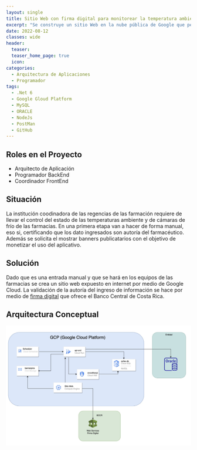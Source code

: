 ```yaml
---
layout: single
title: Sitio Web con firma digital para monitorear la temperatura ambiente de cámaras de frío en las farmacias.
excerpt: "Se construye un sitio Web en la nube pública de Google que permite certificar la entrada de datos por parte del usuario mediante la autenticación con firma digital del Banco Central de Costa Rica."
date: 2022-08-12
classes: wide
header:
  teaser: 
  teaser_home_page: true
  icon: 
categories:
  - Arquitectura de Aplicaciones
  - Programador
tags:  
  - .Net 6
  - Google Gloud Platform
  - MySQL
  - ORACLE
  - NodeJs
  - PostMan
  - GitHub
---
```


## Roles en el Proyecto

- Arquitecto de Aplicación
- Programador BackEnd
- Coordinador FrontEnd

## Situación

La institución coodinadora de las regencias de las farmación requiere de llevar el control del estado de las temperaturas ambiente y de cámaras de frío de las farmacias. En una primera etapa van a hacer de forma manual, eso si, certificando que los dato ingresados son autoría del farmacéutico. Además se solicita el mostrar banners publicatarios con el objetivo de monetizar el uso del aplicativo.

## Solución

Dado que es una entrada manual y que se hará en los equipos de las farmacias se crea un sitio web expuesto en internet por medio de Google Cloud. La validación de la autoría del ingreso de información se hace por medio de [firma digital](https://www.mifirmadigital.go.cr/) que ofrece el Banco Central de Costa Rica.

## Arquitectura Conceptual

![](../assets/images/ArqConceptual_01.jpg)
